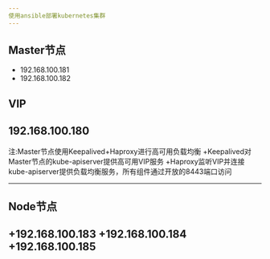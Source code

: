 ```yaml
---
使用ansible部署kubernetes集群
---
```

Master节点
---
+ 192.168.100.181
+ 192.168.100.182

VIP
---
192.168.100.180
---

注:Master节点使用Keepalived+Haproxy进行高可用负载均衡
+Keepalived对Master节点的kube-apiserver提供高可用VIP服务
+Haproxy监听VIP并连接kube-apiserver提供负载均衡服务，所有组件通过开放的8443端口访问

---
Node节点
---
+192.168.100.183
+192.168.100.184
+192.168.100.185
---

